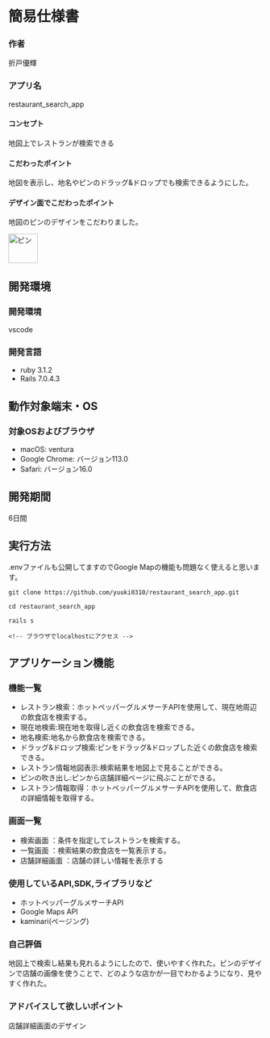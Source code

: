 # 簡易仕様書

### 作者
折戸優輝
### アプリ名
restaurant_search_app

#### コンセプト
地図上でレストランが検索できる

#### こだわったポイント
地図を表示し、地名やピンのドラッグ&ドロップでも検索できるようにした。

#### デザイン面でこだわったポイント
地図のピンのデザインをこだわりました。

<img width="58" alt="ピン" src="https://github.com/yuuki0310/restaurant_search_app/assets/79404325/255a08b5-f595-4c0d-89f0-2ba6902875df">

## 開発環境
### 開発環境
vscode

### 開発言語
- ruby 3.1.2
- Rails 7.0.4.3

## 動作対象端末・OS
### 対象OSおよびブラウザ
- macOS: ventura
- Google Chrome: バージョン113.0
- Safari: バージョン16.0

## 開発期間
6日間

## 実行方法
.envファイルも公開してますのでGoogle Mapの機能も問題なく使えると思います。
```
git clone https://github.com/yuuki0310/restaurant_search_app.git

cd restaurant_search_app

rails s

<!-- ブラウザでlocalhostにアクセス -->
```

## アプリケーション機能

### 機能一覧
- レストラン検索：ホットペッパーグルメサーチAPIを使用して、現在地周辺の飲食店を検索する。
- 現在地検索:現在地を取得し近くの飲食店を検索できる。
- 地名検索:地名から飲食店を検索できる。
- ドラッグ&ドロップ検索:ピンをドラッグ&ドロップした近くの飲食店を検索できる。
- レストラン情報地図表示:検索結果を地図上で見ることができる。
- ピンの吹き出し:ピンから店舗詳細ページに飛ぶことができる。
- レストラン情報取得：ホットペッパーグルメサーチAPIを使用して、飲食店の詳細情報を取得する。

### 画面一覧
- 検索画面 ：条件を指定してレストランを検索する。
- 一覧画面 ：検索結果の飲食店を一覧表示する。
- 店舗詳細画面 ：店舗の詳しい情報を表示する

### 使用しているAPI,SDK,ライブラリなど
- ホットペッパーグルメサーチAPI
- Google Maps API
- kaminari(ページング)

### 自己評価
地図上で検索し結果も見れるようにしたので、使いやすく作れた。ピンのデザインで店舗の画像を使うことで、どのような店かが一目でわかるようになり、見やすく作れた。

### アドバイスして欲しいポイント
店舗詳細画面のデザイン
